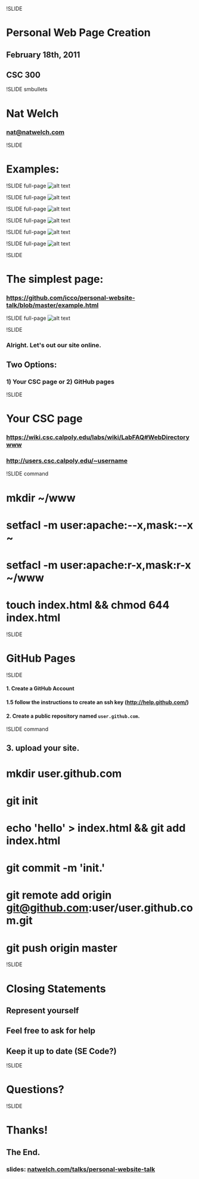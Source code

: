 !SLIDE
# Personal Web Page Creation
## February 18th, 2011
## CSC 300

!SLIDE smbullets
# Nat Welch
### <nat@natwelch.com>

!SLIDE
# Examples:

!SLIDE full-page
![alt text](dmpat.png "David Patierno")

!SLIDE full-page
![alt text](chrisg.png "Chris Gibson")

!SLIDE full-page
![alt text](hphan.png "Henry Phan")

!SLIDE full-page
![alt text](natw.png "Nat Welch")

!SLIDE full-page
![alt text](jeannie.png "Jeannie Nguyen")

!SLIDE full-page
![alt text](natw-github.png "Nat Welch / Code")

!SLIDE
# The simplest page:
### <https://github.com/icco/personal-website-talk/blob/master/example.html>

!SLIDE full-page
![alt text](example.png "example")

!SLIDE
### Alright. Let's out our site online.
## Two Options:
### 1) Your CSC page or 2) GitHub pages

!SLIDE
# Your CSC page
### <https://wiki.csc.calpoly.edu/labs/wiki/LabFAQ#WebDirectorywww>
### http://users.csc.calpoly.edu/~username

!SLIDE command
# mkdir ~/www
# setfacl -m user:apache:--x,mask:--x ~
# setfacl -m user:apache:r-x,mask:r-x ~/www
# touch index.html && chmod 644 index.html

!SLIDE
# GitHub Pages

!SLIDE 
#### 1. Create a GitHub Account
#### 1.5 follow the instructions to create an ssh key (<http://help.github.com/>)
#### 2. Create a public repository named `user.github.com`.

!SLIDE command
## 3. upload your site.
# mkdir user.github.com
# git init
# echo 'hello' > index.html && git add index.html
# git commit -m 'init.'
# git remote add origin git@github.com:user/user.github.com.git
# git push origin master

!SLIDE
# Closing Statements
## Represent yourself
## Feel free to ask for help
## Keep it up to date (SE Code?)

!SLIDE
# Questions?

!SLIDE
# Thanks!
## The End.
### slides: [natwelch.com/talks/personal-website-talk](http://natwelch.com/talks/personal-website-talk)

